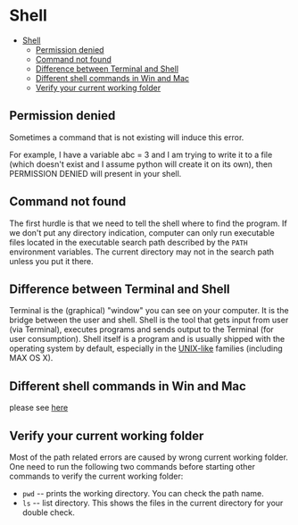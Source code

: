 # Shell

<!-- TOC -->

- [Shell](#shell)
    - [Permission denied](#permission-denied)
    - [Command not found](#command-not-found)
    - [Difference between Terminal and Shell](#difference-between-terminal-and-shell)
    - [Different shell commands in Win and Mac](#different-shell-commands-in-win-and-mac)
    - [Verify your current working folder](#verify-your-current-working-folder)

<!-- /TOC -->

## Permission denied

Sometimes a command that is not existing will induce this error.

For example, I have a variable abc = 3 and I am trying to write it to a file \(which doesn't exist and I assume python will create it on its own\), then PERMISSION DENIED will present in your shell.

## Command not found

The first hurdle is that we need to tell the shell where to find the program. If we don't put any directory indication, computer can only run executable files located in the executable search path described by the `PATH` environment variables. The current directory may not in the search path unless you put it there.

## Difference between Terminal and Shell

Terminal is the (graphical) "window" you can see on your computer. It is the bridge between the user and shell. Shell is the tool that gets input from user (via Terminal), executes programs and sends output to the Terminal (for user consumption). Shell itself is a program and is usually shipped with the operating system by default, especially in the [UNIX-like](https://en.wikipedia.org/wiki/Unix-like) families (including MAX OS X).

## Different shell commands in Win and Mac

please see [here](https://carolhsu.gitbooks.io/django-girls-tutorial-traditional-chiness/content/intro_to_command_line/README.html)

## Verify your current working folder

Most of the path related errors are caused by wrong current working folder. One need to run the following two commands before starting other commands to verify the current working folder:

- `pwd` -- prints the working directory. You can check the path name.
- `ls` -- list directory. This shows the files in the current directory for your double check.